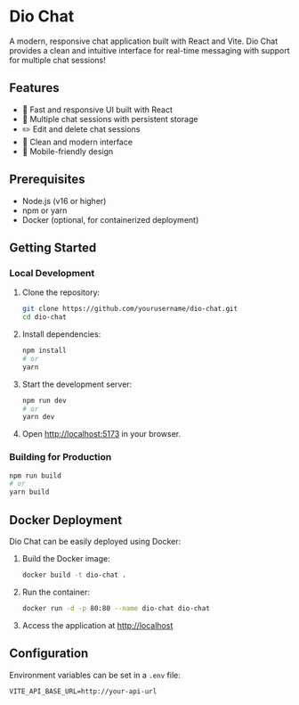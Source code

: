 # Dio Chat

A modern, responsive chat application built with React and Vite. Dio Chat provides a clean and intuitive interface for real-time messaging with support for multiple chat sessions!

## Features

- 🚀 Fast and responsive UI built with React
- 💬 Multiple chat sessions with persistent storage
- ✏️ Edit and delete chat sessions
- 🎨 Clean and modern interface
- 📱 Mobile-friendly design

## Prerequisites

- Node.js (v16 or higher)
- npm or yarn
- Docker (optional, for containerized deployment)

## Getting Started

### Local Development

1. Clone the repository:
   ```bash
   git clone https://github.com/yourusername/dio-chat.git
   cd dio-chat
   ```

2. Install dependencies:
   ```bash
   npm install
   # or
   yarn
   ```

3. Start the development server:
   ```bash
   npm run dev
   # or
   yarn dev
   ```

4. Open [http://localhost:5173](http://localhost:5173) in your browser.

### Building for Production

```bash
npm run build
# or
yarn build
```

## Docker Deployment

Dio Chat can be easily deployed using Docker:

1. Build the Docker image:
   ```bash
   docker build -t dio-chat .
   ```

2. Run the container:
   ```bash
   docker run -d -p 80:80 --name dio-chat dio-chat
   ```

3. Access the application at [http://localhost](http://localhost)

## Configuration

Environment variables can be set in a `.env` file:

```env
VITE_API_BASE_URL=http://your-api-url
```
